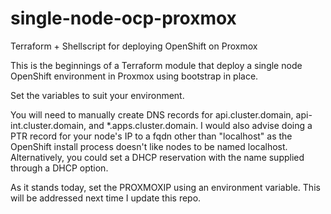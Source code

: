 # single-node-ocp-proxmox
Terraform + Shellscript for deploying OpenShift on Proxmox

This is the beginnings of a Terraform module that deploy a single node OpenShift environment in Proxmox using bootstrap in place.  

Set the variables to suit your environment.

You will need to manually create DNS records for api.cluster.domain, api-int.cluster.domain, and \*.apps.cluster.domain.  I would also advise doing a PTR record for your node's IP to a fqdn other than "localhost" as the OpenShift install process doesn't like nodes to be named localhost.  Alternatively, you could set a DHCP reservation with the name supplied through a DHCP option.

As it stands today, set the PROXMOXIP using an environment variable. This will be addressed next time I update this repo. 
